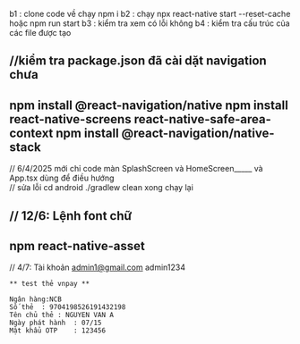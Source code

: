 b1 : clone code về chạy npm i 
b2 : chạy npx react-native start --reset-cache hoặc npm run start 
b3 : kiểm tra xem có lỗi không
b4 : kiểm tra cấu trúc của các file được tạo

//kiểm tra package.json đã cài dặt navigation chưa
--
npm install @react-navigation/native
npm install react-native-screens react-native-safe-area-context
npm install @react-navigation/native-stack
--
// 6/4/2025  mới chỉ code màn SplashScreen và HomeScreen_____ và App.tsx dùng để điều hướng  
// sửa lỗi
cd android
./gradlew clean
xong chạy lại

// 12/6: Lệnh font chữ
--
npm react-native-asset
--

// 4/7: Tài khoản
admin1@gmail.com
admin1234

```
** test thẻ vnpay **

Ngân hàng:NCB
Số thẻ	: 9704198526191432198
Tên chủ thẻ	: NGUYEN VAN A
Ngày phát hành	: 07/15
Mật khẩu OTP	: 123456